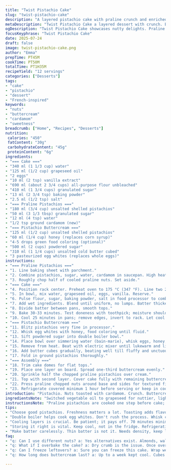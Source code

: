 ```yaml
---
title: "Twist Pistachio Cake"
slug: "twist-pistachio-cake"
description: "A layered pistachio cake with praline crunch and enriched buttercream. Ingredients quantities tweaked for balance. Two swapped: corn syrup replaced with honey; vegetable oil swapped for grapeseed oil. Steps reordered for efficiency. Bake time reduced slightly. Pasteurized egg whites used in buttercream instead of whole eggs, adding lightness. Praline pistachios roasted with cardamom for twist. Cake cools longer before assembly. Icing whipped longer to stiff peaks. Mix of rough and fine chopped nuts for texture contrast. Store cool, never fridge. Serve room temp for best nutty aroma."
metaDescription: "Twist Pistachio Cake a layered dessert with crunch. Buttercream and syrup swap create unique flavor melange. Perfectly aromatic. Serve cool not fridge."
ogDescription: "Twist Pistachio Cake showcases nutty delights. Praline crunch, airy buttercream enchant. Enjoy at room temp. Best flavor, serve smart."
focusKeyphrase: "Twist Pistachio Cake"
date: 2025-07-24
draft: false
image: twist-pistachio-cake.png
author: "Emma"
prepTime: PT45M
cookTime: PT50M
totalTime: PT1H35M
recipeYield: "12 servings"
categories: ["Desserts"]
tags:
- "cake"
- "pistachio"
- "dessert"
- "French-inspired"
keywords:
- "nuts"
- "buttercream"
- "cardamom"
- "sweetness"
breadcrumb: ["Home", "Recipes", "Desserts"]
nutrition: 
 calories: "450"
 fatContent: "30g"
 carbohydrateContent: "45g"
 proteinContent: "6g"
ingredients:
- "=== Cake ==="
- "340 ml (1 1/3 cup) water"
- "125 ml (1/2 cup) grapeseed oil"
- "2 eggs"
- "10 ml (2 tsp) vanilla extract"
- "690 ml (about 2 3/4 cups) all-purpose flour unbleached"
- "410 ml (1 3/4 cups) granulated sugar"
- "13 ml (2 3/4 tsp) baking powder"
- "2.5 ml (1/2 tsp) salt"
- "=== Praline Pistachios ==="
- "180 ml (3/4 cup) unsalted shelled pistachios"
- "50 ml (3 1/3 tbsp) granulated sugar"
- "12 ml (4 tsp) water"
- "1/2 tsp ground cardamom (new)"
- "=== Pistachio Buttercream ==="
- "125 ml (1/2 cup) unsalted shelled pistachios"
- "60 ml (1/4 cup) honey (replaces corn syrup)"
- "4-5 drops green food coloring (optional)"
- "500 ml (2 cups) powdered sugar"
- "310 ml (1 1/4 cups) unsalted cold butter cubed"
- "3 pasteurized egg whites (replaces whole eggs)"
instructions:
- "=== Praline Pistachios ==="
- "1. Line baking sheet with parchment."
- "2. Combine pistachios, sugar, water, cardamom in saucepan. High heat, stir constantly with wooden spoon until sugar crystallizes and coats nuts unevenly. Spread immediately on sheet. Cool completely."
- "3. Roughly chop half of cooled praline nuts. Set aside."
- "=== Cake ==="
- "4. Position rack center. Preheat oven to 175 °C (347 °F). Line two 20 cm (8 inch) springform pans with parchment. Grease well."
- "5. In bowl, mix water, grapeseed oil, eggs, vanilla. Reserve."
- "6. Pulse flour, sugar, baking powder, salt in food processor to combine."
- "7. Add wet ingredients. Blend until uniform, no lumps. Batter thicker than usual, dense but pourable."
- "8. Divide batter between pans, smooth tops."
- "9. Bake 30-33 minutes. Test doneness with toothpick; moisture should clear but crumb moist."
- "10. Cool 25 minutes in pans; remove edges, invert to rack. Let cool another 45 minutes at least. Cake fragility means patience pays."
- "=== Pistachio Buttercream ==="
- "11. Blitz pistachios very fine in processor."
- "12. Whisk egg whites with honey, food coloring until fluid."
- "13. Sift powdered sugar into double boiler bowl."
- "14. Place bowl over simmering water (bain-marie), whisk eggs, honey, powdered sugar continuously 8-12 minutes until thick ribbon forms."
- "15. Remove from heat. Beat with electric mixer until lukewarm and light. Takes about 10 minutes."
- "16. Add butter cubes gradually, beating well till fluffy and unctuous. Mixture might look curdled but keep going."
- "17. Fold in ground pistachios thoroughly."
- "=== Assembly ==="
- "18. Trim cake domes for flat tops."
- "19. Place one layer on board. Spread one-third buttercream evenly."
- "20. Sprinkle half the chopped praline pistachios over cream."
- "21. Top with second layer. Cover cake fully with remaining buttercream."
- "22. Press praline chopped nuts around base and sides for textured finish."
- "23. Refrigerate covered minimum 1 hour before serving or keep in cool spot but not fridge. Room temp brings out pistachio aroma best."
introduction: "Pistachio. Nuts toasted with cardamom. Crunch. Buttercream whipped with honey and egg whites to lighten, no corn syrup cloy. Cake tender but sturdy. Oil changed to grapeseed. Slightly more flour, more sugar, baking powder too. Bake time shortened by a bit, less drying. Praline crust crackles under fork. Cold butter in chunks, whipped long. Green color optional but fun. Cake layer tops trimmed flat. Frosted twice, nut layers in between. Around edges pressed with chopped nuts, rough texture. Cool place, not fridge. Otherwise, buttercream stiffens, aroma dulls. Serve at room temp. Layers dense but moist. Nuts add crunch, sweetness, spice. Sweetness balanced by honey, cardamom warms, pistachio greets in every bite."
ingredientsNote: "Switched vegetable oil to grapeseed for nuttier, lighter mouthfeel complementing the pistachio. Honey replaces corn syrup—adds natural flavor and softer texture in buttercream. Egg whites replace full eggs in frosting, reducing fat, adding airy structure. Pistachios split between coarse and fine chop; fine fold carefully to not break cream texture; coarse for crunch contrast atop. Cardamom addition sparks subtle warmth in praline coating. Amounts adjusted: flour upped by 10%, sugar by about 8% to balance extra dry nut flavors. Water slightly increased for batter consistency. Use unsalted shelled nuts to control salt, avoid bitter skins in grinding. Colorant totally optional; green tints skin deep, but lemon zest can add freshness. Timing changes to avoid overbaking dense batter. Chill butter cubes to keep creams stable during mixing."
instructionsNote: "Praline pistachios are cooked one step before cake; requires constant stirring to prevent burning. Watch sugar crystallization closely; sugar turns grainy then smooth. Cool completely before chopping to retain crunch. Cake layers better baked 5 minutes less than original; prevent dry crumb. Cool for total 70 minutes minimum to set crumb, easier trimming and stacking. Batter tends to thicken, mix just enough. Buttercream uses double boiler, beat egg whites, honey, powdered sugar long to cook off raw egg taste and to develop structure. Don't rush cooling after cooking buttercream base. Adding cold butter too fast can curdle mix - add cubes slowly. Folding pistachios into cream must be gentle. Assembly order flipped: praline nuts applied after some cream on base layer, not all on top of frosting; preserves texture. Pressing nut crumbs around sides creates no-mess edges. Storage instructions emphasized; refrigeration risks buttercream hardening, dull flavor. Serve at room temp gives best mouthfeel."
tips:
- "Choose good pistachios. Freshness matters a lot. Toasting adds flavor. Only roast them briefly. Cardamom gives warmth. Don't skip the spice. Finding balance is key. More sweetness needs careful hand."
- "Double boiler helps cook egg whites. Don't rush the process. Whisk constantly while warming. This prevents curdling and adds fluff. You want airy, light frosting. Keep butter chilled. Adding it slowly is critical. Too fast makes a mess."
- "Cooling layers is crucial. Be patient; it pays off. 70 minutes minimum. Each layer needs stability. Trim them flat. A serrated knife works wonders. This helps stacking. Avoid uneven layers; they wobble."
- "Storing it right is vital. Keep cool, not in the fridge. Refrigeration toughens buttercream. Texture suffers. Simple spacing is smart; cover lightly. Avoid airtight, just keep cool."
- "Make batter carelessly. Thin batter is not it. Needs density, keep lumps out. Blending over mixing works well. Just until ingredients combine. Consistency affects overall texture. Must be pourable but robust."
faq:
- "q: Can I use different nuts? a: Yes alternatives exist. Almonds, walnuts can work. Adjust for flavor. Each nut has unique taste. Texture too differs; try but adjust sweetness."
- "q: What if I overbake the cake? a: Dry crumb is the issue. Once overdone, cake remains dry. It won't fix easily. Next time reduce time, check early. Use toothpick; moisture should cling."
- "q: Can I freeze leftovers? a: Sure you can freeze this cake. Wrap well in plastic wrap. Then cover in foil. Defrost at room temp. Buttercream may lose some fluff."
- "q: How long does buttercream last? a: Up to a week kept cool. Cubes need refrigerating after a few hours. Store them carefully. Lightly cover, but avoid sealing tight."

---
```


